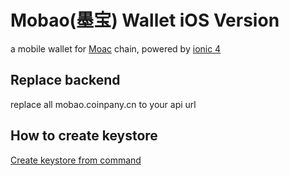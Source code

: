 # Mobao(墨宝) Wallet iOS Version

a mobile wallet for [Moac](http://moac.io) chain, powered by [ionic 4](https://ionicframework.com/)

## Replace backend

replace all mobao.coinpany.cn to your api url

## How to create keystore

[Create keystore from command](https://blog.csdn.net/micotale/article/details/80577892)
